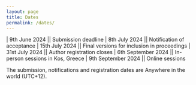 ```yaml
---
layout: page
title: Dates
permalink: /dates/
---
```



|  9th June 2024    ||             Submission deadline 
|  8th July 2024    ||             Notification of acceptance
|  15th July 2024       ||             Final versions for inclusion in proceedings
|  31st July 2024       ||             Author registration closes
|  6th September 2024     ||             In-person sessions in Kos, Greece
|  9th September 2024     ||             Online sessions

The submission, notifications and registration dates are Anywhere in the world (UTC+12).
